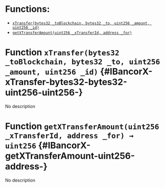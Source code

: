 

# Functions:
- [`xTransfer(bytes32 _toBlockchain, bytes32 _to, uint256 _amount, uint256 _id)`](#IBancorX-xTransfer-bytes32-bytes32-uint256-uint256-)
- [`getXTransferAmount(uint256 _xTransferId, address _for)`](#IBancorX-getXTransferAmount-uint256-address-)


# Function `xTransfer(bytes32 _toBlockchain, bytes32 _to, uint256 _amount, uint256 _id)` {#IBancorX-xTransfer-bytes32-bytes32-uint256-uint256-}
No description
# Function `getXTransferAmount(uint256 _xTransferId, address _for) → uint256` {#IBancorX-getXTransferAmount-uint256-address-}
No description

